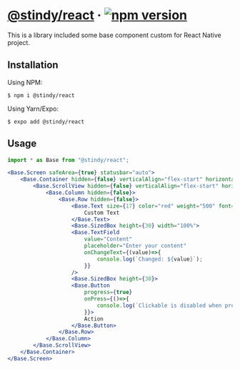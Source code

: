 # [@stindy/react](https://github.com/stindy/react/) &middot; [![npm version](https://img.shields.io/npm/v/react.svg?style=flat)](https://www.npmjs.com/package/react)

This is a library included some base component custom for React Native project.

## Installation

Using NPM:
```shell
$ npm i @stindy/react
```

Using Yarn/Expo:
```shell
$ expo add @stindy/react
```

## Usage

```jsx
import * as Base from "@stindy/react";

<Base.Screen safeArea={true} statusbar="auto">
    <Base.Container hidden={false} verticalAlign="flex-start" horizontalAlign="stretch">
        <Base.ScrollView hidden={false} verticalAlign="flex-start" horizontalAlign="stretch">
            <Base.Column hidden={false}>
                <Base.Row hidden={false}>
                    <Base.Text size={17} color="red" weight="500" font="Arial">
                        Custom Text
                    </Base.Text>
                    <Base.SizedBox height={30} width="100%">
                    <Base.TextField 
                        value="Content" 
                        placeholder="Enter your content"
                        onChangeText={(value)=>{
                            console.log(`Changed: ${value}`);
                        }}
                    />
                    <Base.SizedBox height={30}>
                    <Base.Button 
                        progress={true}
                        onPress={()=>{
                            console.log(`Clickable is disabled when progress == true`);
                        }}>
                        Action
                    </Base.Button>
                </Base.Row>
            </Base.Column>
        </Base.ScrollView>
    </Base.Container>
</Base.Screen>
```